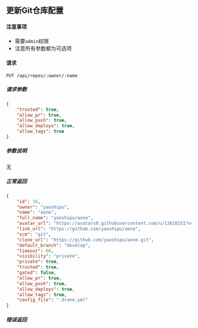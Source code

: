 ## 更新Git仓库配置

#### 注意事项

- 需要`admin`权限
- 注意所有参数都为可选项

#### 请求

```
PUT /api/repos/:owner/:name
```

##### 请求参数

```json
{
    "trusted": true,
    "allow_pr": true,
    "allow_push": true,
    "allow_deploys": true,
    "allow_tags": true
}
```	

##### 参数说明

无

##### 正常返回

```json
{
    "id": 16,
    "owner": "yaoshipu",
    "name": "aone",
    "full_name": "yaoshipu/aone",
    "avatar_url": "https://avatars0.githubusercontent.com/u/13618151?v=4",
    "link_url": "https://github.com/yaoshipu/aone",
    "scm": "git",
    "clone_url": "https://github.com/yaoshipu/aone.git",
    "default_branch": "develop",
    "timeout": 60,
    "visibility": "private",
    "private": true,
    "trusted": true,
    "gated": false,
    "allow_pr": true,
    "allow_push": true,
    "allow_deploys": true,
    "allow_tags": true,
    "config_file": ".drone.yml"
}
```

##### 错误返回
